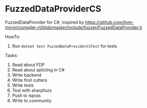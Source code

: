# FuzzedDataProviderCS
FuzzedDataProvider for C#, inspired by https://github.com/llvm-mirror/compiler-rt/blob/master/include/fuzzer/FuzzedDataProvider.h

HowTo:
1. Run `dotnet test FuzzedDataProviderCSTest` for tests

Tasks:
1. Read about FDP
2. Read about splicling in C#
3. Write backend
4. Write first cutters
5. Write tests
6. Test with sharpfuzz
7. Push to ispras
8. Write to community

